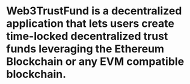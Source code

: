 # Web3TrustFund is a decentralized application that lets users create time-locked decentralized trust funds leveraging the Ethereum Blockchain or any EVM compatible blockchain.









